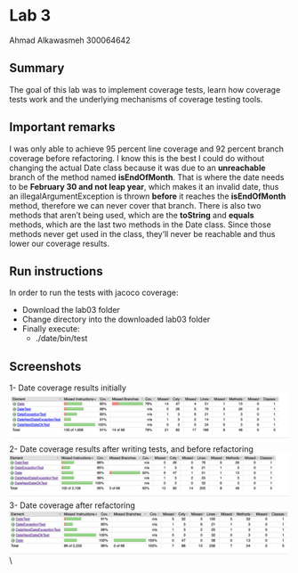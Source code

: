 # Lab 3
Ahmad Alkawasmeh 
300064642

## Summary
The goal of this lab was to implement coverage tests, learn how coverage tests work and the underlying mechanisms of coverage testing tools. 

## Important remarks
I was only able to achieve 95 percent line coverage and 92 percent branch coverage before refactoring. I know this is the best I could do without changing the actual Date class because it was due to an **unreachable** branch of the method named **isEndOfMonth**. That is where the date needs to be **February 30 and not leap year**, which makes it an invalid date, thus an illegalArgumentException is thrown **before** it reaches the **isEndOfMonth** method, therefore we can never cover that branch. There is also two methods that aren’t being used, which are the **toString** and **equals** methods, which are the last two methods in the Date class. Since those methods never get used in the class, they’ll never be reachable and thus lower our coverage results. 

## Run instructions

In order to run the tests with jacoco coverage: 
- Download the lab03 folder
- Change directory into the downloaded lab03 folder 
- Finally execute: 
	- ./date/bin/test  


## Screenshots
1- Date coverage results initially\
![DateCoverage](https://github.com/ahmadalkawasmeh/seg3103_playground/blob/main/lab03/assets/DateCoverageBefore.png)\
2- Date coverage results after writing tests, and before refactoring\
![DateCoverageTests](https://github.com/ahmadalkawasmeh/seg3103_playground/blob/main/lab03/assets/DateCoverageAfterTests.png)\
3- Date coverage after refactoring\
![DateCoverageRefactoring](https://github.com/ahmadalkawasmeh/seg3103_playground/blob/main/lab03/assets/DateCoverageAfterRefactoring.png)\
